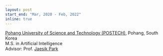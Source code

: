 ```yaml
---
layout: post
start_end: "Mar, 2020 - Feb, 2022"
inline: true
---
```


[Pohang University of Science and Technology (POSTECH)](https://postech.ac.kr/eng/), Pohang, South Korea \
M.S. in Artificial Intelligence \
Advisor: Prof. [Jaesik Park](https://jaesik.info/)